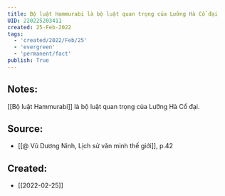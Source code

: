```yaml
---
title: Bộ luật Hammurabi là bộ luật quan trọng của Lưỡng Hà Cổ đại
UID: 220225203411
created: 25-Feb-2022
tags:
  - 'created/2022/Feb/25'
  - 'evergreen'
  - 'permanent/fact'
publish: True
---
```

## Notes:
[[Bộ luật Hammurabi]] là bộ luật quan trọng của Lưỡng Hà Cổ đại.

## Source:
- [[@ Vũ Dương Ninh, Lịch sử văn minh thế giới]], p.42





## Created:
- [[2022-02-25]]
